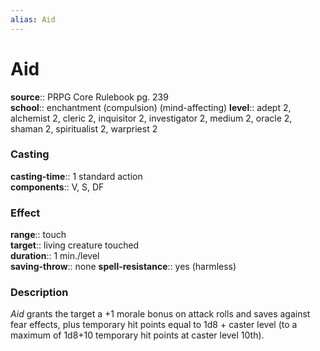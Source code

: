 ```yaml
---
alias: Aid
---
```


# Aid 

**source**:: PRPG Core Rulebook pg. 239  
**school**:: enchantment (compulsion) (mind-affecting)
**level**:: adept 2, alchemist 2, cleric 2, inquisitor 2, investigator 2, medium 2, oracle 2, shaman 2, spiritualist 2, warpriest 2

### Casting 

**casting-time**:: 1 standard action  
**components**:: V, S, DF

### Effect 

**range**:: touch  
**target**:: living creature touched  
**duration**:: 1 min./level  
**saving-throw**:: none
**spell-resistance**:: yes (harmless)

### Description 

*Aid* grants the target a +1 morale bonus on attack rolls and saves against fear effects, plus temporary hit points equal to 1d8 + caster level (to a maximum of 1d8+10 temporary hit points at caster level 10th).
